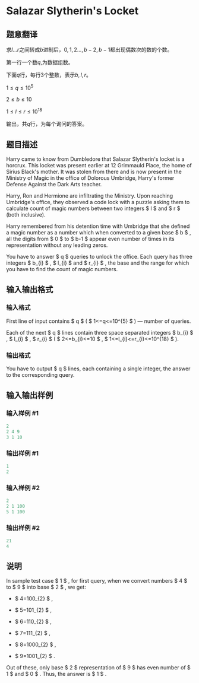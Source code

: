 # Salazar Slytherin&#039;s Locket

## 题意翻译

求$l...r$之间转成$b$进制后，$0,1,2...,b-2,b-1$都出现偶数次的数的个数。

第一行一个数$q$,为数据组数。

下面$q$行，每行$3$个整数，表示$b,l,r$。

$1\le q \le 10^5$

$2\le b \le 10$

$1\le l \le r \le 10^{18}$

输出，共$q$行，为每个询问的答案。

## 题目描述

Harry came to know from Dumbledore that Salazar Slytherin's locket is a horcrux. This locket was present earlier at 12 Grimmauld Place, the home of Sirius Black's mother. It was stolen from there and is now present in the Ministry of Magic in the office of Dolorous Umbridge, Harry's former Defense Against the Dark Arts teacher.

Harry, Ron and Hermione are infiltrating the Ministry. Upon reaching Umbridge's office, they observed a code lock with a puzzle asking them to calculate count of magic numbers between two integers $ l $ and $ r $ (both inclusive).

Harry remembered from his detention time with Umbridge that she defined a magic number as a number which when converted to a given base $ b $ , all the digits from $ 0 $ to $ b-1 $ appear even number of times in its representation without any leading zeros.

You have to answer $ q $ queries to unlock the office. Each query has three integers $ b_{i} $ , $ l_{i} $ and $ r_{i} $ , the base and the range for which you have to find the count of magic numbers.

## 输入输出格式

### 输入格式

First line of input contains $ q $ ( $ 1<=q<=10^{5} $ ) — number of queries.

Each of the next $ q $ lines contain three space separated integers $ b_{i} $ , $ l_{i} $ , $ r_{i} $ ( $ 2<=b_{i}<=10 $ , $ 1<=l_{i}<=r_{i}<=10^{18} $ ).

### 输出格式

You have to output $ q $ lines, each containing a single integer, the answer to the corresponding query.

## 输入输出样例

### 输入样例 #1

```cpp
2
2 4 9
3 1 10

```
### 输出样例 #1

```cpp
1
2

```
### 输入样例 #2

```cpp
2
2 1 100
5 1 100

```
### 输出样例 #2

```cpp
21
4

```
## 说明

In sample test case $ 1 $ , for first query, when we convert numbers $ 4 $ to $ 9 $ into base $ 2 $ , we get:

- $ 4=100_{2} $ ,

- $ 5=101_{2} $ ,

- $ 6=110_{2} $ ,

- $ 7=111_{2} $ ,

- $ 8=1000_{2} $ ,

- $ 9=1001_{2} $ .

Out of these, only base $ 2 $ representation of $ 9 $ has even number of $ 1 $ and $ 0 $ . Thus, the answer is $ 1 $ .

